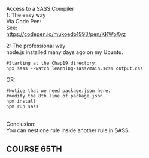 Access to a SASS Compiler<br>
1: The easy way<br>
Via Code Pen:<br>
See:<br>
https://codepen.io/mukoedo1993/pen/KKWoXyz<br>



2: The professional way<br>
node.js installed many days ago on my Ubuntu.<br>
```
#Starting at the Chap19 directory:
npx sass --watch learning-sass/main.scss output.css
```
OR:
```
#Notice that we need package.json here.
#modify the 8th line of package.json.
npm install
npm run sass
```
<br>
Conclusion:<br>
You can nest one rule inside another rule in SASS.

## COURSE 65TH ##


